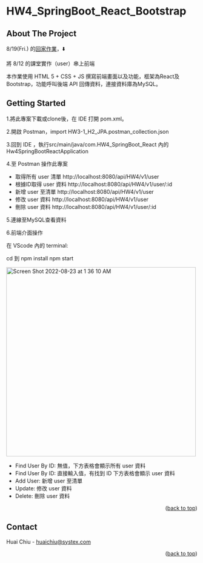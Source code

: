 <a name="huai's readme-top"></a>
# HW4_SpringBoot_React_Bootstrap

<!-- ABOUT THE PROJECT -->
## About The Project
8/19(Fri.) 的[回家作業](https://hackmd.io/@kazzy/S1K5Lu5R9)，:arrow_down:

將 8/12 的課堂實作（user）串上前端

本作業使用 HTML 5 + CSS + JS 撰寫前端畫面以及功能，框架為React及Bootstrap，功能呼叫後端 API 回傳資料，連接資料庫為MySQL。

<!-- GETTING STARTED -->
## Getting Started

1.將此專案下載或clone後，在 IDE 打開 pom.xml。

2.開啟 Postman，import HW3-1_H2_JPA.postman_collection.json

3.回到 IDE ，執行src/main/java/com.HW4_SpringBoot_React 內的 Hw4SpringBootReactApplication

4.至 Postman 操作此專案

* 取得所有 user 清單 http://localhost:8080/api/HW4/v1/user
* 根據ID取得 user 資料 http://localhost:8080/api/HW4/v1/user/:id
* 新增 user 至清單 http://localhost:8080/api/HW4/v1/user
* 修改 user 資料 http://localhost:8080/api/HW4/v1/user
* 刪除 user 資料 http://localhost:8080/api/HW4/v1/user/:id

5.連線至MySQL查看資料

6.前端介面操作

在 VScode 內的 terminal: 

cd 到
npm install
npm start

<img width="500" alt="Screen Shot 2022-08-23 at 1 36 10 AM" src="https://user-images.githubusercontent.com/80444687/185990759-585279ce-7f73-47f8-8512-f234b5222d57.png">

* Find User By ID: 無值，下方表格會顯示所有 user 資料
* Find User By ID: 直接輸入值，有找到 ID 下方表格會顯示 user 資料
* Add User:  新增 user 至清單
* Update: 修改 user 資料
* Delete: 刪除 user 資料




<p align="right">(<a href="#huai's readme-top">back to top</a>)</p>

<!-- CONTACT -->
## Contact

Huai Chiu - huaichiu@systex.com

<p align="right">(<a href="#huai's readme-top">back to top</a>)</p>
